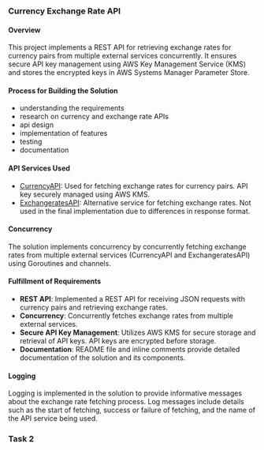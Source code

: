 ### Currency Exchange Rate API

#### Overview

This project implements a REST API for retrieving exchange rates for currency pairs from multiple external services concurrently. It ensures secure API key management using AWS Key Management Service (KMS) and stores the encrypted keys in AWS Systems Manager Parameter Store.

#### Process for Building the Solution

- understanding the requirements
- research on currency and exchange rate APIs
- api design
- implementation of features
- testing
- documentation

#### API Services Used

- [CurrencyAPI](https://app.currencyapi.com/): Used for fetching exchange rates for currency pairs. API key securely managed using AWS KMS.
- [ExchangeratesAPI](https://exchangeratesapi.io/): Alternative service for fetching exchange rates. Not used in the final implementation due to differences in response format.

#### Concurrency

The solution implements concurrency by concurrently fetching exchange rates from multiple external services (CurrencyAPI and ExchangeratesAPI) using Goroutines and channels.

#### Fulfillment of Requirements

- **REST API**: Implemented a REST API for receiving JSON requests with currency pairs and retrieving exchange rates.
- **Concurrency**: Concurrently fetches exchange rates from multiple external services.
- **Secure API Key Management**: Utilizes AWS KMS for secure storage and retrieval of API keys. API keys are encrypted before storage.
- **Documentation**: README file and inline comments provide detailed documentation of the solution and its components.

#### Logging

Logging is implemented in the solution to provide informative messages about the exchange rate fetching process. Log messages include details such as the start of fetching, success or failure of fetching, and the name of the API service being used.

### Task 2